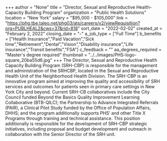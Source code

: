 +++
author = "None"
title = "Director, Sexual and Reproductive Health-Capacity Building Program"
organization = "Public Health Solutions"
location = "New York"
salary = "$95,000 - $105,000"
link = "https://phg.tbe.taleo.net/phg03/ats/careers/v2/viewRequisition?org=PUBLHEAL2&cws=37&rid=818"
sort_date = "2022-02-02"
created_at = "February 2, 2022"
closing_date = "-"
a_job_type = ["Full Time"]
b_benefits = ["Health Insurance","Paid Vacation","Sick time","Retirement","Dental","Vision","Disability insurance","Life insurance","Transit benefits","FSA"]
c_feedback = ""
aa_degrees_required = "Master's degree required"
thumbnail = "../../images/PHS-logo-square_20ba55d6.jpg"
+++
The Director, Sexual and Reproductive Health Capacity Building Program (SRH-CBP) is responsible for the management and administration of the SRHCBP, located in the Sexual and Reproductive Health Unit of the Neighborhood Health Division. The SRH-CBP is an innovative program aimed at improving the quality and accessibility of SRH services and outcomes for patients seen in primary care settings in New York City and beyond. Current SRH-CB collaboratives include the City Council funded Beyond the Basics Quality Improvement Learning Collaborative (BTB-QILC); the Partnership to Advance Integrated Referrals (PAIR), a Clinical Pilot Study funded by the Office of Population Affairs, DHHS; and the program additionally supports PHS’ and other Title X Programs through training and technical assistance. This position additionally is responsible for the development of SRH-CBP strategic initiatives, including proposal and budget development and outreach in collaboration with the Senior Director of the SRH unit. 